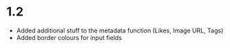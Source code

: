 # 1.2
- Added additional stuff to the metadata function (Likes, Image URL, Tags)
- Added border colours for input fields
